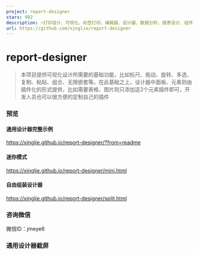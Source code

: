 ```yaml
---
project: report-designer
stars: 992
description: ⚡打印设计、可视化、标签打印、编辑器、设计器、数据分析、报表设计、组件化、表单设计、h5页面、调查问卷、pdf生成、流程图、试卷、SVG、图形元素、物联网、标签纸
url: https://github.com/xinglie/report-designer
---
```


report-designer
===============

> 本项目提供可视化设计所需要的基础功能，比如标尺、拖动、旋转、多选、复制、粘贴、组合、无限嵌套等。在此基础之上，设计器中面板、元素则由插件化的形式提供，比如需要表格、图片则只添加这2个元素插件即可，开发人员也可以很方便的定制自己的插件

### 预览

#### 通用设计器完整示例

https://xinglie.github.io/report-designer/?from=readme

#### 迷你模式

https://xinglie.github.io/report-designer/mini.html

#### 自由组装设计器

https://xinglie.github.io/report-designer/split.html

### 咨询微信

微信ID：jmeye6

### 通用设计器截屏
